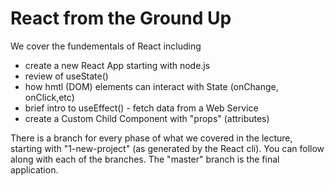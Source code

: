 # React from the Ground Up

We cover the fundementals of React including
- create a new React App starting with node.js
- review of useState() 
- how hmtl (DOM) elements can interact with State (onChange, onClick,etc)
- brief intro to useEffect() - fetch data from a Web Service
- create a Custom Child Component with "props" (attributes)

There is a branch for every phase of what we covered in the lecture, starting with "1-new-project" (as generated by the React cli).  You can follow along with each of the branches.  The "master" branch is the final application.
